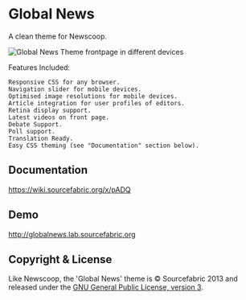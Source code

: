 Global News
===========

A clean theme for Newscoop.

![Global News Theme frontpage in different devices](https://wiki.sourcefabric.org/download/attachments/13631652/preview.png)

Features Included:

    Responsive CSS for any browser.
    Navigation slider for mobile devices. 
    Optimised image resolutions for mobile devices. 
    Article integration for user profiles of editors. 
    Retina display support.
    Latest videos on front page.
    Debate Support.
    Poll support.
    Translation Ready.
    Easy CSS theming (see "Documentation" section below).

Documentation
-------------

https://wiki.sourcefabric.org/x/pADQ

Demo
----

http://globalnews.lab.sourcefabric.org

Copyright & License
-------------------

Like Newscoop, the 'Global News' theme is &copy; Sourcefabric 2013 and released under the <a href="https://www.gnu.org/licenses/gpl.html">GNU General Public License, version 3</a>.

